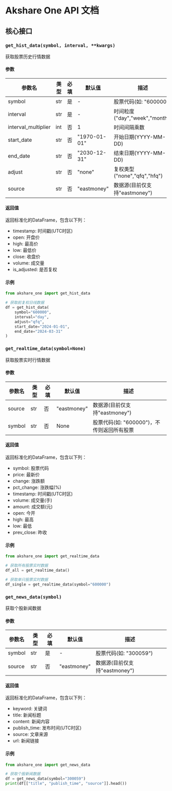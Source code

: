 # Akshare One API 文档

## 核心接口

### `get_hist_data(symbol, interval, **kwargs)`

获取股票历史行情数据

#### 参数

| 参数名 | 类型 | 必填 | 默认值 | 描述 |
|--------|------|------|--------|------|
| symbol | str | 是 | - | 股票代码(如: "600000") |
| interval | str | 是 | - | 时间粒度("day","week","month") |
| interval_multiplier | int | 否 | 1 | 时间间隔乘数 |
| start_date | str | 否 | "1970-01-01" | 开始日期(YYYY-MM-DD) |
| end_date | str | 否 | "2030-12-31" | 结束日期(YYYY-MM-DD) |
| adjust | str | 否 | "none" | 复权类型("none","qfq","hfq") |
| source | str | 否 | "eastmoney" | 数据源(目前仅支持"eastmoney") |

#### 返回值

返回标准化的DataFrame，包含以下列：

- timestamp: 时间戳(UTC时区)
- open: 开盘价
- high: 最高价
- low: 最低价
- close: 收盘价
- volume: 成交量
- is_adjusted: 是否复权

#### 示例

```python
from akshare_one import get_hist_data

# 获取前复权日线数据
df = get_hist_data(
    symbol="600000",
    interval="day",
    adjust="qfq",
    start_date="2024-01-01",
    end_date="2024-03-31"
)
```

### `get_realtime_data(symbol=None)`

获取股票实时行情数据

#### 参数

| 参数名 | 类型 | 必填 | 默认值 | 描述 |
|--------|------|------|--------|------|
| source | str | 否 | "eastmoney" | 数据源(目前仅支持"eastmoney") |
| symbol | str | 否 | None | 股票代码(如: "600000")，不传则返回所有股票 |

#### 返回值

返回标准化的DataFrame，包含以下列：

- symbol: 股票代码
- price: 最新价
- change: 涨跌额
- pct_change: 涨跌幅(%)
- timestamp: 时间戳(UTC时区)
- volume: 成交量(手)
- amount: 成交额(元)
- open: 今开
- high: 最高
- low: 最低
- prev_close: 昨收

#### 示例

```python
from akshare_one import get_realtime_data

# 获取所有股票实时数据
df_all = get_realtime_data()

# 获取单只股票实时数据
df_single = get_realtime_data(symbol="600000")
```

### `get_news_data(symbol)`

获取个股新闻数据

#### 参数

| 参数名 | 类型 | 必填 | 默认值 | 描述 |
|--------|------|------|--------|------|
| symbol | str | 是 | - | 股票代码(如: "300059") |
| source | str | 否 | "eastmoney" | 数据源(目前仅支持"eastmoney") |

#### 返回值

返回标准化的DataFrame，包含以下列：

- keyword: 关键词
- title: 新闻标题
- content: 新闻内容
- publish_time: 发布时间(UTC时区)
- source: 文章来源
- url: 新闻链接

#### 示例

```python
from akshare_one import get_news_data

# 获取个股新闻数据
df = get_news_data(symbol="300059")
print(df[["title", "publish_time", "source"]].head())
```
